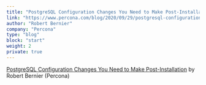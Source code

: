 ```yaml
---
title: "PostgreSQL Configuration Changes You Need to Make Post-Installation"
link: "https://www.percona.com/blog/2020/09/29/postgresql-configuration-changes-you-need-to-make-post-installation/"
author: "Robert Bernier"
company: "Percona"
type: "blog"
block: "start"
weight: 2
private: true
---
```


[PostgreSQL Configuration Changes You Need to Make Post-Installation](https://www.percona.com/blog/2020/09/29/postgresql-configuration-changes-you-need-to-make-post-installation/) by Robert Bernier (Percona)
